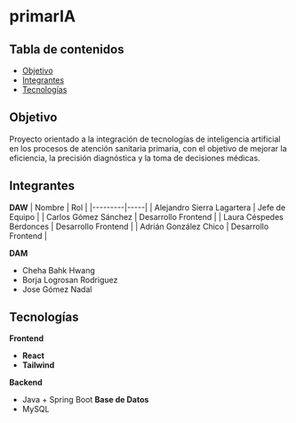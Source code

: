 # primarIA

## Tabla de contenidos
- [Objetivo](#Objetivo)
- [Integrantes](#Integrantes)
- [Tecnologías](#Tecnologías)


## Objetivo
Proyecto orientado a la integración de tecnologías de inteligencia artificial en los procesos de atención sanitaria primaria, con el objetivo de mejorar la eficiencia, la precisión diagnóstica y la toma de decisiones médicas.

## Integrantes
**DAW**
| Nombre | Rol |
|---------|-----|
| Alejandro Sierra Lagartera | Jefe de Equipo |
| Carlos Gómez Sánchez | Desarrollo Frontend |
| Laura Céspedes Berdonces | Desarrollo Frontend |
| Adrián González Chico | Desarrollo Frontend |


**DAM**
- Cheha Bahk Hwang
- Borja Logrosan Rodriguez
- Jose Gómez Nadal


## Tecnologías
**Frontend**
- **React**
- **Tailwind**
  
**Backend**
- Java + Spring Boot
**Base de Datos**
- MySQL
